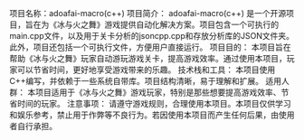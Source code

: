 项目名称：adoafai-macro(c++)
项目简介： adoafai-macro(c++) 是一个开源项目，旨在为《冰与火之舞》游戏提供自动化解决方案。项目包含一个可执行的main.cpp文件，以及用于关卡分析的jsoncpp.cpp和存放分析库的JSON文件夹。此外，项目还包括一个可执行文件，方便用户直接运行。
项目目的： 本项目旨在帮助《冰与火之舞》玩家自动游玩游戏关卡，提高游戏效率。通过使用本项目，玩家可以节省时间，更好地享受游戏带来的乐趣。
技术栈和工具： 本项目使用C++编写，并依赖于一些系统自带库。项目结构清晰，易于理解和扩展。
适用人群： 本项目适用于《冰与火之舞》游戏玩家，特别是那些想要提高游戏效率、节省时间的玩家。
注意事项： 请遵守游戏规则，合理使用本项目。本项目仅供学习和娱乐参考，禁止用于作弊等不良行为。若因使用本项目而产生任何后果，由使用者自行承担。
